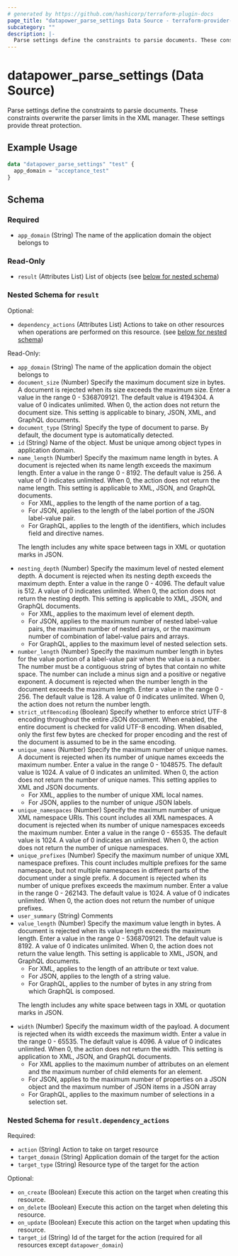 ```yaml
---
# generated by https://github.com/hashicorp/terraform-plugin-docs
page_title: "datapower_parse_settings Data Source - terraform-provider-datapower"
subcategory: ""
description: |-
  Parse settings define the constraints to parsie documents. These constraints overwrite the parser limits in the XML manager. These settings provide threat protection.
---
```


# datapower_parse_settings (Data Source)

Parse settings define the constraints to parsie documents. These constraints overwrite the parser limits in the XML manager. These settings provide threat protection.

## Example Usage

```terraform
data "datapower_parse_settings" "test" {
  app_domain = "acceptance_test"
}
```

<!-- schema generated by tfplugindocs -->
## Schema

### Required

- `app_domain` (String) The name of the application domain the object belongs to

### Read-Only

- `result` (Attributes List) List of objects (see [below for nested schema](#nestedatt--result))

<a id="nestedatt--result"></a>
### Nested Schema for `result`

Optional:

- `dependency_actions` (Attributes List) Actions to take on other resources when operations are performed on this resource. (see [below for nested schema](#nestedatt--result--dependency_actions))

Read-Only:

- `app_domain` (String) The name of the application domain the object belongs to
- `document_size` (Number) Specify the maximum document size in bytes. A document is rejected when its size exceeds the maximum size. Enter a value in the range 0 - 5368709121. The default value is 4194304. A value of 0 indicates unlimited. When 0, the action does not return the document size. This setting is applicable to binary, JSON, XML, and GraphQL documents.
- `document_type` (String) Specify the type of document to parse. By default, the document type is automatically detected.
- `id` (String) Name of the object. Must be unique among object types in application domain.
- `name_length` (Number) Specify the maximum name length in bytes. A document is rejected when its name length exceeds the maximum length. Enter a value in the range 0 - 8192. The default value is 256. A value of 0 indicates unlimited. When 0, the action does not return the name length. This setting is applicable to XML, JSON, and GraphQL documents. <ul><li>For XML, applies to the length of the name portion of a tag.</li><li>For JSON, applies to the length of the label portion of the JSON label-value pair.</li><li>For GraphQL, applies to the length of the identifiers, which includes field and directive names.</li></ul><p>The length includes any white space between tags in XML or quotation marks in JSON.</p>
- `nesting_depth` (Number) Specify the maximum level of nested element depth. A document is rejected when its nesting depth exceeds the maximum depth. Enter a value in the range 0 - 4096. The default value is 512. A value of 0 indicates unlimited. When 0, the action does not return the nesting depth. This setting is applicable to XML, JSON, and GraphQL documents. <ul><li>For XML, applies to the maximum level of element depth.</li><li>For JSON, applies to the maximum number of nested label-value pairs, the maximum number of nested arrays, or the maximum number of combination of label-value pairs and arrays.</li><li>For GraphQL, applies to the maximum level of nested selection sets.</li></ul>
- `number_length` (Number) Specify the maximum number length in bytes for the value portion of a label-value pair when the value is a number. The number must be a contiguous string of bytes that contain no white space. The number can include a minus sign and a positive or negative exponent. A document is rejected when the number length in the document exceeds the maximum length. Enter a value in the range 0 - 256. The default value is 128. A value of 0 indicates unlimited. When 0, the action does not return the number length.
- `strict_utf8encoding` (Boolean) Specify whether to enforce strict UTF-8 encoding throughout the entire JSON document. When enabled, the entire document is checked for valid UTF-8 encoding. When disabled, only the first few bytes are checked for proper encoding and the rest of the document is assumed to be in the same encoding.
- `unique_names` (Number) Specify the maximum number of unique names. A document is rejected when its number of unique names exceeds the maximum number. Enter a value in the range 0 - 1048575. The default value is 1024. A value of 0 indicates an unlimited. When 0, the action does not return the number of unique names. This setting applies to XML and JSON documents. <ul><li>For XML, applies to the number of unique XML local names.</li><li>For JSON, applies to the number of unique JSON labels.</li></ul>
- `unique_namespaces` (Number) Specify the maximum number of unique XML namespace URIs. This count includes all XML namespaces. A document is rejected when its number of unique namespaces exceeds the maximum number. Enter a value in the range 0 - 65535. The default value is 1024. A value of 0 indicates an unlimited. When 0, the action does not return the number of unique namespaces.
- `unique_prefixes` (Number) Specify the maximum number of unique XML namespace prefixes. This count includes multiple prefixes for the same namespace, but not multiple namespaces in different parts of the document under a single prefix. A document is rejected when its number of unique prefixes exceeds the maximum number. Enter a value in the range 0 - 262143. The default value is 1024. A value of 0 indicates unlimited. When 0, the action does not return the number of unique prefixes.
- `user_summary` (String) Comments
- `value_length` (Number) Specify the maximum value length in bytes. A document is rejected when its value length exceeds the maximum length. Enter a value in the range 0 - 5368709121. The default value is 8192. A value of 0 indicates unlimited. When 0, the action does not return the value length. This setting is applicable to XML, JSON, and GraphQL documents. <ul><li>For XML, applies to the length of an attribute or text value.</li><li>For JSON, applies to the length of a string value.</li><li>For GraphQL, applies to the number of bytes in any string from which GraphQL is composed.</li></ul><p>The length includes any white space between tags in XML or quotation marks in JSON.</p>
- `width` (Number) Specify the maximum width of the payload. A document is rejected when its width exceeds the maximum width. Enter a value in the range 0 - 65535. The default value is 4096. A value of 0 indicates unlimited. When 0, the action does not return the width. This setting is application to XML, JSON, and GraphQL documents. <ul><li>For XML applies to the maximum number of attributes on an element and the maximum number of child elements for an element.</li><li>For JSON, applies to the maximum number of properties on a JSON object and the maximum number of JSON items in a JSON array</li><li>For GraphQL, applies to the maximum number of selections in a selection set.</li></ul>

<a id="nestedatt--result--dependency_actions"></a>
### Nested Schema for `result.dependency_actions`

Required:

- `action` (String) Action to take on target resource
- `target_domain` (String) Application domain of the target for the action
- `target_type` (String) Resource type of the target for the action

Optional:

- `on_create` (Boolean) Execute this action on the target when creating this resource.
- `on_delete` (Boolean) Execute this action on the target when deleting this resource.
- `on_update` (Boolean) Execute this action on the target when updating this resource.
- `target_id` (String) Id of the target for the action (required for all resources except `datapower_domain`)
